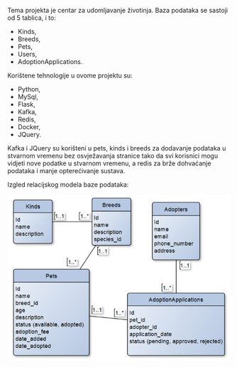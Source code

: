 Tema projekta je centar za udomljavanje životinja.
Baza podataka se sastoji od 5 tablica, i to:
- Kinds, 
- Breeds,
- Pets,
- Users,
- AdoptionApplications.

Korištene tehnologije u ovome projektu su:
- Python,
- MySql,
- Flask,
- Kafka,
- Redis,
- Docker,
- JQuery.

Kafka i JQuery su korišteni u pets, kinds i breeds za dodavanje podataka u stvarnom vremenu bez osvježavanja stranice tako da svi korisnici mogu vidjeti nove podatke u stvarnom vremenu, a redis za brže dohvaćanje podataka i manje opterećivanje sustava.

Izgled relacijskog modela baze podataka:

![ERD](petsmodel.png)

